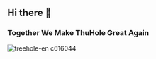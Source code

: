## Hi there 👋
### Together We Make ThuHole Great Again

![treehole-en c616044](https://user-images.githubusercontent.com/102496813/160316311-6f403198-533c-4d81-b3a5-b50b245fb9fd.png)

<!--
**newthuhole/newthuhole** is a ✨ _special_ ✨ repository because its `README.md` (this file) appears on your GitHub profile.

Here are some ideas to get you started:

- 🔭 I’m currently working on ...
- 🌱 I’m currently learning ...
- 👯 I’m looking to collaborate on ...
- 🤔 I’m looking for help with ...
- 💬 Ask me about ...
- 📫 How to reach me: ...
- 😄 Pronouns: ...
- ⚡ Fun fact: ...
-->
